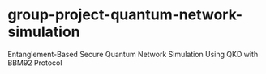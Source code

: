 # group-project-quantum-network-simulation
Entanglement-Based Secure Quantum Network Simulation Using QKD with BBM92 Protocol

